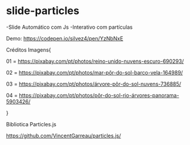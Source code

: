 # slide-particles

-Slide Automático com Js 
-Interativo com partículas

Demo: https://codepen.io/silvez4/pen/YzNbNxE

Créditos Imagens{

01 = https://pixabay.com/pt/photos/reino-unido-nuvens-escuro-690293/

02 = https://pixabay.com/pt/photos/mar-pôr-do-sol-barco-vela-164989/

03 = https://pixabay.com/pt/photos/árvore-pôr-do-sol-nuvens-736885/

04 = https://pixabay.com/pt/photos/pôr-do-sol-rio-árvores-panorama-5903426/

}

Bibliotica Particles.js

https://github.com/VincentGarreau/particles.js/
